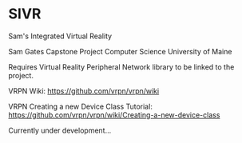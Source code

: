 # SIVR
Sam's Integrated Virtual Reality

Sam Gates Capstone Project
Computer Science
University of Maine

Requires Virtual Reality Peripheral Network library to be linked to the project.


VRPN Wiki:
https://github.com/vrpn/vrpn/wiki


VRPN Creating a new Device Class Tutorial:
https://github.com/vrpn/vrpn/wiki/Creating-a-new-device-class

Currently under development...
